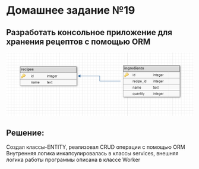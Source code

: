 # Домашнее задание №19
## Разработать консольное приложение для хранения рецептов с помощью ORM

![img.png](img.png)

## Решение:
Создал классы-ENTITY, реализовал CRUD операции с помощью ORM
Внутренняя логика инкапсулировалась в классы services, внешняя логика работы программы описана в классе Worker
